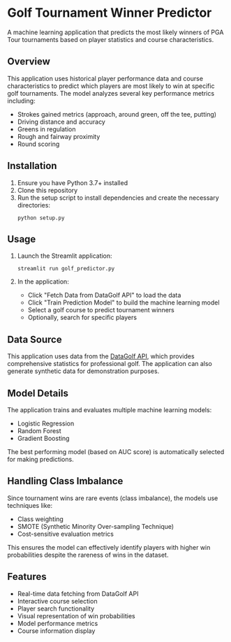 # Golf Tournament Winner Predictor

A machine learning application that predicts the most likely winners of PGA Tour tournaments based on player statistics and course characteristics.

## Overview

This application uses historical player performance data and course characteristics to predict which players are most likely to win at specific golf tournaments. The model analyzes several key performance metrics including:

- Strokes gained metrics (approach, around green, off the tee, putting)
- Driving distance and accuracy
- Greens in regulation
- Rough and fairway proximity
- Round scoring

## Installation

1. Ensure you have Python 3.7+ installed
2. Clone this repository
3. Run the setup script to install dependencies and create the necessary directories:
   ```
   python setup.py
   ```

## Usage

1. Launch the Streamlit application:
   ```
   streamlit run golf_predictor.py
   ```

2. In the application:
   - Click "Fetch Data from DataGolf API" to load the data
   - Click "Train Prediction Model" to build the machine learning model
   - Select a golf course to predict tournament winners
   - Optionally, search for specific players

## Data Source

This application uses data from the [DataGolf API](https://datagolf.com/), which provides comprehensive statistics for professional golf. The application can also generate synthetic data for demonstration purposes.

## Model Details

The application trains and evaluates multiple machine learning models:
- Logistic Regression
- Random Forest
- Gradient Boosting

The best performing model (based on AUC score) is automatically selected for making predictions.

## Handling Class Imbalance

Since tournament wins are rare events (class imbalance), the models use techniques like:
- Class weighting
- SMOTE (Synthetic Minority Over-sampling Technique)
- Cost-sensitive evaluation metrics

This ensures the model can effectively identify players with higher win probabilities despite the rareness of wins in the dataset.

## Features

- Real-time data fetching from DataGolf API
- Interactive course selection
- Player search functionality 
- Visual representation of win probabilities
- Model performance metrics
- Course information display 